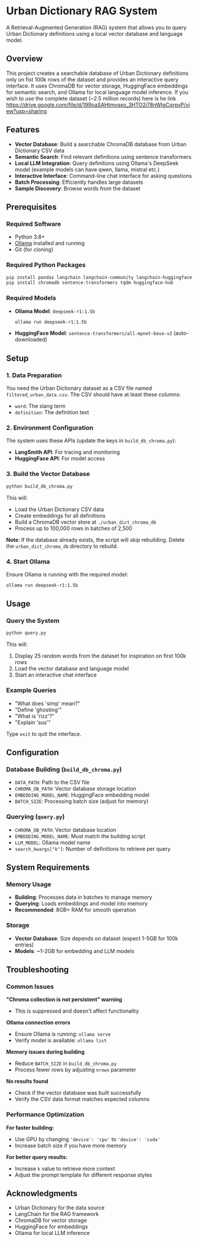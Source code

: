 # Urban Dictionary RAG System

A Retrieval-Augmented Generation (RAG) system that allows you to query Urban Dictionary definitions using a local vector database and language model.

## Overview

This project creates a searchable database of Urban Dictionary definitions only on fist 100k rows of the dataset and provides an interactive query interface. It uses ChromaDB for vector storage, HuggingFace embeddings for semantic search, and Ollama for local language model inference.
If you wish to use the complete dataset (~2.5 million records) here is he link https://drive.google.com/file/d/199oaSAHtmvqxo_3HTO2i78nWIgCqrpvP/view?usp=sharing 

## Features

- **Vector Database**: Build a searchable ChromaDB database from Urban Dictionary CSV data
- **Semantic Search**: Find relevant definitions using sentence transformers
- **Local LLM Integration**: Query definitions using Ollama's DeepSeek model (example models can have qwen, llama, mistral etc.)
- **Interactive Interface**: Command-line chat interface for asking questions
- **Batch Processing**: Efficiently handles large datasets 
- **Sample Discovery**: Browse words from the dataset 

## Prerequisites

### Required Software
- Python 3.8+
- [Ollama](https://ollama.ai/) installed and running
- Git (for cloning)

### Required Python Packages
```bash
pip install pandas langchain langchain-community langchain-huggingface 
pip install chromadb sentence-transformers tqdm huggingface-hub
```

### Required Models
- **Ollama Model**: `deepseek-r1:1.5b`
  ```bash
  ollama run deepseek-r1:1.5b
  ```
- **HuggingFace Model**: `sentence-transformers/all-mpnet-base-v2` (auto-downloaded)

## Setup

### 1. Data Preparation
You need the Urban Dictionary dataset as a CSV file named `filtered_urban_data.csv`. The CSV should have at least these columns:
- `word`: The slang term
- `definition`: The definition text

### 2. Environment Configuration
The system uses these APIs (update the keys in `build_db_chroma.py`):
- **LangSmith API**: For tracing and monitoring
- **HuggingFace API**: For model access

### 3. Build the Vector Database
```bash
python build_db_chroma.py
```

This will:
- Load the Urban Dictionary CSV data
- Create embeddings for all definitions
- Build a ChromaDB vector store at `./urban_dict_chroma_db`
- Process up to 100,000 rows in batches of 2,500

**Note**: If the database already exists, the script will skip rebuilding. Delete the `urban_dict_chroma_db` directory to rebuild.

### 4. Start Ollama
Ensure Ollama is running with the required model:
```bash
ollama run deepseek-r1:1.5b
```

## Usage

### Query the System
```bash
python query.py
```

This will:
1. Display 25 random words from the dataset for inspiration on first 100k rows
2. Load the vector database and language model
3. Start an interactive chat interface

### Example Queries
- "What does 'simp' mean?"
- "Define 'ghosting'"
- "What is 'rizz'?"
- "Explain 'sus'"

Type `exit` to quit the interface.


## Configuration

### Database Building (`build_db_chroma.py`)
- `DATA_PATH`: Path to the CSV file
- `CHROMA_DB_PATH`: Vector database storage location
- `EMBEDDING_MODEL_NAME`: HuggingFace embedding model
- `BATCH_SIZE`: Processing batch size (adjust for memory)

### Querying (`query.py`)
- `CHROMA_DB_PATH`: Vector database location
- `EMBEDDING_MODEL_NAME`: Must match the building script
- `LLM_MODEL`: Ollama model name
- `search_kwargs["k"]`: Number of definitions to retrieve per query

## System Requirements

### Memory Usage
- **Building**: Processes data in batches to manage memory
- **Querying**: Loads embeddings and model into memory
- **Recommended**: 8GB+ RAM for smooth operation

### Storage
- **Vector Database**: Size depends on dataset (expect 1-5GB for 100k entries)
- **Models**: ~1-2GB for embedding and LLM models

## Troubleshooting

### Common Issues

**"Chroma collection is not persistent" warning**
- This is suppressed and doesn't affect functionality

**Ollama connection errors**
- Ensure Ollama is running: `ollama serve`
- Verify model is available: `ollama list`

**Memory issues during building**
- Reduce `BATCH_SIZE` in `build_db_chroma.py`
- Process fewer rows by adjusting `nrows` parameter

**No results found**
- Check if the vector database was built successfully
- Verify the CSV data format matches expected columns

### Performance Optimization

**For faster building:**
- Use GPU by changing `'device': 'cpu'` to `'device': 'cuda'`
- Increase batch size if you have more memory

**For better query results:**
- Increase `k` value to retrieve more context
- Adjust the prompt template for different response styles


## Acknowledgments

- Urban Dictionary for the data source
- LangChain for the RAG framework
- ChromaDB for vector storage
- HuggingFace for embeddings
- Ollama for local LLM inference
